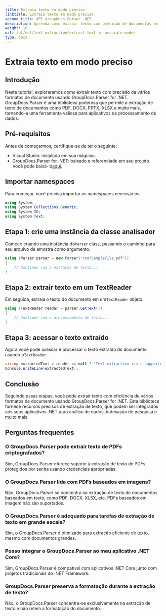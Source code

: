 ```yaml
---
title: Extraia texto em modo preciso
linktitle: Extraia texto em modo preciso
second_title: API GroupDocs.Parser .NET
description: Aprenda como extrair texto com precisão de documentos em .NET usando GroupDocs.Parser para processamento de dados contínuo.
weight: 18
url: /pt/net/text-extraction/extract-text-in-accurate-mode/
type: docs
---
```

# Extraia texto em modo preciso

## Introdução
Neste tutorial, exploraremos como extrair texto com precisão de vários formatos de documento usando GroupDocs.Parser for .NET. GroupDocs.Parser é uma biblioteca poderosa que permite a extração de texto de documentos como PDF, DOCX, PPTX, XLSX e muito mais, tornando-a uma ferramenta valiosa para aplicativos de processamento de dados.
## Pré-requisitos
Antes de começarmos, certifique-se de ter o seguinte:
- Visual Studio: instalado em sua máquina.
-  GroupDocs.Parser for .NET: baixado e referenciado em seu projeto. Você pode baixá-lo[aqui](https://releases.groupdocs.com/parser/net/).

## Importar namespaces
Para começar, você precisa importar os namespaces necessários:
```csharp
using System;
using System.Collections.Generic;
using System.IO;
using System.Text;
```
## Etapa 1: crie uma instância da classe analisador
 Comece criando uma instância do`Parser` class, passando o caminho para seu arquivo de amostra como argumento.
```csharp
using (Parser parser = new Parser("YourSampleFile.pdf"))
{
    // Continue com a extração de texto...
}
```
## Etapa 2: extrair texto em um TextReader
 Em seguida, extraia o texto do documento em um`TextReader` objeto.
```csharp
using (TextReader reader = parser.GetText())
{
    // Continue com o processamento de texto...
}
```
## Etapa 3: acessar o texto extraído
 Agora você pode acessar e processar o texto extraído do documento usando o`TextReader`.
```csharp
string extractedText = reader == null ? "Text extraction isn't supported" : reader.ReadToEnd();
Console.WriteLine(extractedText);
```

## Conclusão
Seguindo essas etapas, você pode extrair texto com eficiência de vários formatos de documento usando GroupDocs.Parser for .NET. Esta biblioteca fornece recursos precisos de extração de texto, que podem ser integrados aos seus aplicativos .NET para análise de dados, indexação de pesquisa e muito mais.

## Perguntas frequentes
### O GroupDocs.Parser pode extrair texto de PDFs criptografados?
Sim, GroupDocs.Parser oferece suporte à extração de texto de PDFs protegidos por senha usando credenciais apropriadas.
### O GroupDocs.Parser lida com PDFs baseados em imagens?
Não, GroupDocs.Parser se concentra na extração de texto de documentos baseados em texto, como PDF, DOCX, XLSX, etc. PDFs baseados em imagem não são suportados.
### O GroupDocs.Parser é adequado para tarefas de extração de texto em grande escala?
Sim, o GroupDocs.Parser é otimizado para extração eficiente de texto, mesmo com documentos grandes.
### Posso integrar o GroupDocs.Parser ao meu aplicativo .NET Core?
Sim, GroupDocs.Parser é compatível com aplicativos .NET Core junto com projetos tradicionais do .NET Framework.
### GroupDocs.Parser preserva a formatação durante a extração de texto?
Não, o GroupDocs.Parser concentra-se exclusivamente na extração de texto e não retém a formatação do documento.